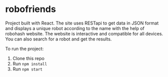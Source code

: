 # robofriends
Project built with React.
The site uses RESTapi to get data in JSON format and displays a unique robot according to the name with the help of robohash website.
The website is interactive and compatible for all devices.
You can also search for a robot and get the results.

To run the project:

1. Clone this repo
2. Run `npm install`
3. Run `npm start`
